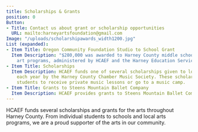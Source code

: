 ```yaml
---
title: Scholarships & Grants
position: 0
Button:
- Title: Contact us about grant or scholarship opportunities
  URL: mailto:harneyartsfoundation@gmail.com
Image: "/uploads/scholarshipawards_width1200.jpg"
List (expanded):
- Item Title: Oregon Community Foundation Studio to School Grant
  Item Description: "$280,000 was awarded to Harney County middle school music and
    art programs, administered by HCAEF and the Harney Education Service District."
- Item Title: Scholarships
  Item Description: HCAEF funds one of several scholarships given to local students
    each year by the Harney County Chamber Music Society. These scholarships allow
    students to receive private music lessons or go to a music camp.
- Item Title: Grants to Steens Mountain Ballet Company
  Item Description: HCAEF provides grants to Steens Mountain Ballet Company.
---
```


HCAEF funds several scholarships and grants for the arts throughout Harney County. From individual students to schools and local arts programs, we are a proud supporter of the arts in our community.
